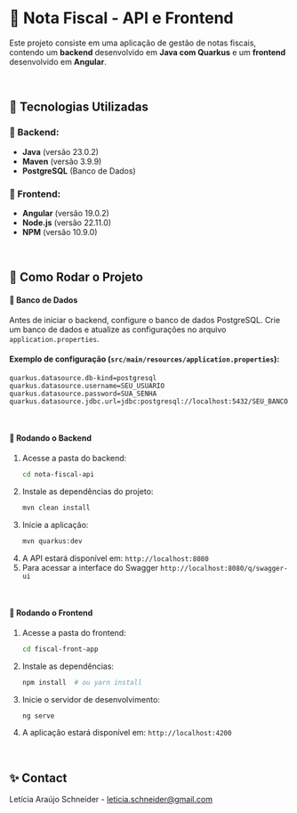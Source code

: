 # 📜 Nota Fiscal - API e Frontend

Este projeto consiste em uma aplicação de gestão de notas fiscais, contendo um **backend** desenvolvido em **Java com Quarkus** e um **frontend** desenvolvido em **Angular**.

<br>

## 📌 Tecnologias Utilizadas

### 🔹 Backend:
- **Java** (versão 23.0.2)
- **Maven** (versão 3.9.9)
- **PostgreSQL** (Banco de Dados)

### 🔹 Frontend:
- **Angular** (versão 19.0.2)
- **Node.js** (versão 22.11.0)
- **NPM** (versão 10.9.0)

<br>

## 🚀 Como Rodar o Projeto

#### 🔹 **Banco de Dados**

Antes de iniciar o backend, configure o banco de dados PostgreSQL. Crie um banco de dados e atualize as configurações no arquivo `application.properties`.

#### Exemplo de configuração (`src/main/resources/application.properties`):
```properties
quarkus.datasource.db-kind=postgresql
quarkus.datasource.username=SEU_USUARIO
quarkus.datasource.password=SUA_SENHA
quarkus.datasource.jdbc.url=jdbc:postgresql://localhost:5432/SEU_BANCO
```

<br>

#### 🔹 **Rodando o Backend**

1. Acesse a pasta do backend:
   ```sh
   cd nota-fiscal-api
   ```
2. Instale as dependências do projeto:
   ```sh
   mvn clean install
   ```
3. Inicie a aplicação:
   ```sh
   mvn quarkus:dev
   ```
4. A API estará disponível em: `http://localhost:8080`
5. Para acessar a interface do Swagger `http://localhost:8080/q/swagger-ui`

<br>

#### 🔹 **Rodando o Frontend**

1. Acesse a pasta do frontend:
   ```sh
   cd fiscal-front-app
   ```
2. Instale as dependências:
   ```sh
   npm install  # ou yarn install
   ```
3. Inicie o servidor de desenvolvimento:
   ```sh
   ng serve
   ```
4. A aplicação estará disponível em: `http://localhost:4200`

<br>

## ✨ Contact
Letícia Araújo Schneider - leticia.schneider@gmail.com

